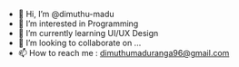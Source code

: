 - 👋 Hi, I’m @dimuthu-madu
- 👀 I’m interested in Programming
- 🌱 I’m currently learning UI/UX Design
- 💞️ I’m looking to collaborate on ...
- 📫 How to reach me : dimuthumaduranga96@gmail.com

<!---
dimuthu-mad/dimuthu-mad is a ✨ special ✨ repository because its `README.md` (this file) appears on your GitHub profile.
You can click the Preview link to take a look at your changes.
--->
